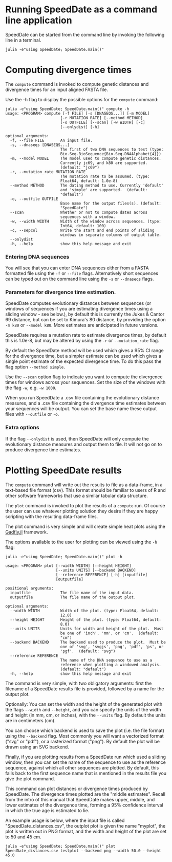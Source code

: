 # Running SpeedDate as a command line application

SpeedDate can be started from the command line by invoking the following line
in a terminal.

```
julia -e"using SpeedDate; SpeedDate.main()"
```

# Computing divergence times

The `compute` command is invoked to compute genetic distances and divergence
times for an input aligned FASTA file.

Use the -h flag to display the possible options for the `compute` command:

```
julia -e"using SpeedDate; SpeedDate.main()" compute -h
usage: <PROGRAM> compute [-f FILE] [-s [DNASEQS...]] [-m MODEL]
                        [-r MUTATION_RATE] [--method METHOD]
                        [-o OUTFILE] [--scan] [-w WIDTH] [-c]
                        [--onlydist] [-h]

optional arguments:
  -f, --file FILE       An input file.
  -s, --dnaseqs [DNASEQS...]
                        The first of two DNA sequences to test (type:
                        Bio.Seq.BioSequence{Bio.Seq.DNAAlphabet{4}})
  -m, --model MODEL     The model used to compute genetic distances.
                        Currently jc69, and k80 are supported.
                        (default: "jc69")
  -r, --mutation_rate MUTATION_RATE
                        The mutation rate to be assumed. (type:
                        Float64, default: 1.0e-8)
  --method METHOD       The dating method to use. Currently 'default'
                        and 'simple' are supported.  (default:
                        "default")
  -o, --outfile OUTFILE
                        Base name for the output files(s). (default:
                        "SpeedDate")
  --scan                Whether or not to compute dates across
                        sequences with a window.
  -w, --width WIDTH     Width of the window across sequences. (type:
                        Int64, default: 100)
  -c, --sepcol          Write the start and end points of sliding
                        windows in separate columns of output table.
  --onlydist
  -h, --help            show this help message and exit
```

### Entering DNA sequences

You will see that you can enter DNA sequences either from a FASTA formatted
file using the `-f` or `--file` flags. Alternatively short sequences can be
typed out on the command line using the `-s` or `--dnaseqs` flags.

### Parameters for divergence time estimation.

SpeedDate computes evolutionary distances between sequences (or windows of
sequences if you are estimating divergence times using a sliding window - see below.),
by default this is currently the Jukes & Cantor 69 distance, but can be set to
Kimura's 80 distance, by providing the option `-m k80` or `--model k80`.
More estimates are anticipated in future versions.

SpeedDate requires a mutation rate to estimate divergence times, by default
this is 1.0e-8, but may be altered by using the `-r` or `--mutation_rate` flag.

By default the SpeedDate method will be used which gives a 95% CI range for the
divergence time, but a simpler estimate can be used
which gives a single point estimate of the expected divergence time. To do this
pass the flag option `--method simple`.

Use the `--scan` option flag to indicate you want to compute the divergence times
for windows across your sequences. Set the size of the windows with the flag `-w`,
e.g. `-w 1000`.

When you run SpeedDate a .csv file containing the evolutionary distance measures,
and a .csv file containing the divergence time estimates between your sequences
will be output. You can set the base name these output files with `--outfile` or
`-o`.


### Extra options

If the flag `--onlydist` is used, then SpeedDate will only compute the
evolutionary distance measures and output them to file. It will not go on to
produce divergence time estimates.   


# Plotting SpeedDate results

The `compute` command will write out the results to file as a data-frame, in a
text-based file format (csv). This format should be familiar to users of R and
other software frameworks that use a similar tabular data structure.

The `plot` command is invoked to plot the results of a `compute` run.
Of course the user can use whatever plotting solution they desire if they are
happy scripting with the resulting data-frame files.

The plot command is very simple and will create simple heat plots using the
[Gadfly.jl](http://gadflyjl.org/stable/) framework.

The options available to the user for plotting can be viewed using the `-h` flag:

```
julia -e"using SpeedDate; SpeedDate.main()" plot -h

usage: <PROGRAM> plot [--width WIDTH] [--height HEIGHT]
                      [--units UNITS] [--backend BACKEND]
                      [--reference REFERENCE] [-h] [inputfile]
                      [outputfile]

positional arguments:
  inputfile             The file name of the input data.
  outputfile            The file name of the output plot.

optional arguments:
  --width WIDTH         Width of the plot. (type: Float64, default:
                        12.0)
  --height HEIGHT       Height of the plot. (type: Float64, default:
                        8.0)
  --units UNITS         Units for width and height of the plot.  Must
                        be one of 'inch', 'mm', or 'cm'.  (default:
                        "cm")
  --backend BACKEND     The backend used to produce the plot.  Must be
                        one of 'svg', 'svgjs', 'png', 'pdf', 'ps', or
                        'pgf'.  (default: "svg")
  --reference REFERENCE
                        The name of the DNA sequence to use as a
                        reference when plotting a windowed analysis.
                        (default: "default")
  -h, --help            show this help message and exit
```

The command is very simple, with two obligatory arguments: first the filename
of a SpeedDate results file is provided, followed by a name for the output plot.

Optionally: You can set the width and the height of the generated plot with the
flags `--width` and `--height`, and you can specify the units of the width and
height (in mm, cm, or inches), with the `--units` flag. By default the units
are in centimeters (cm).

You can choose which backend is used to save the plot (i.e. the file format)
using the `--backend` flag. Most commonly you will want a vectorized format
("svg" or "pdf"), or a rasterized format ("png"). By default the plot will be
drawn using an SVG backend.

Finally, if you are plotting results from a SpeedDate run which used a sliding
window, then you can set the name of the sequence to use as the reference
sequence, against which all other sequences are plotted. By default, this falls
back to the first sequence name that is mentioned in the results file you give
the plot command.

This command can plot distances or divergence times produced by SpeedDate.
The divergence times plotted are the "middle estimates". Recall from the intro
of this manual that SpeedDate makes upper, middle, and lower estimates of the
divergence time, forming a 95% confidence interval in which the true age
is estimated to lie.

An example usage is below, where the input file is called "SpeedDate_distances.csv",
the outplot plot is given the name "myplot", the plot is written out in PNG
format, and the width and height of the plot are set to 50 and 45 cm.

```
julia -e"using SpeedDate; SpeedDate.main()" plot SpeedDate_distances.csv testplot --backend png --width 50.0 --height 45.0
```
